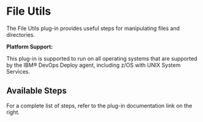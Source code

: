 
# File Utils

The File Utils plug-in provides useful steps for manipulating files and directories.

**Platform Support:**

This plug-in is supported to run on all operating systems that are supported by the IBM® DevOps Deploy agent, including z/OS with UNIX System Services.


## Available Steps

For a complete list of steps, refer to the plug-in documentation link on the right.



